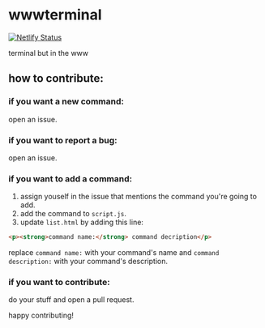 # wwwterminal
[![Netlify Status](https://api.netlify.com/api/v1/badges/468f4b78-21b3-4de1-acd5-39621e6ff593/deploy-status)](https://app.netlify.com/sites/wwwterminal/deploys)

terminal but in the www

## how to contribute:
### if you want a new command:
open an issue.
### if you want to report a bug:
open an issue.
### if you want to add a command:
1. assign youself in the issue that mentions the command you're going to add.
2. add the command to `script.js`.
3. update `list.html` by adding this line:
```html
<p><strong>command name:</strong> command decription</p>
```
replace `command name:` with your command's name and `command description:` with your command's description.
### if you want to contribute:
do your stuff and open a pull request.

happy contributing!
